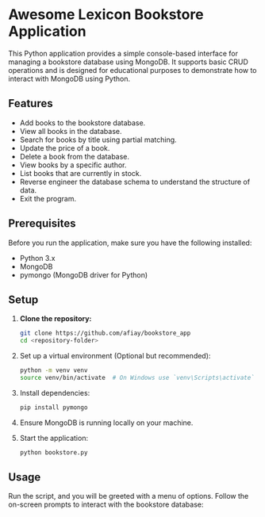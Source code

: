 # Awesome Lexicon Bookstore Application

This Python application provides a simple console-based interface for managing a bookstore database using MongoDB. It supports basic CRUD operations and is designed for educational purposes to demonstrate how to interact with MongoDB using Python.

## Features

- Add books to the bookstore database.
- View all books in the database.
- Search for books by title using partial matching.
- Update the price of a book.
- Delete a book from the database.
- View books by a specific author.
- List books that are currently in stock.
- Reverse engineer the database schema to understand the structure of data.
- Exit the program.

## Prerequisites

Before you run the application, make sure you have the following installed:
- Python 3.x
- MongoDB
- pymongo (MongoDB driver for Python)

## Setup

1. **Clone the repository:**
    ```bash
    git clone https://github.com/afiay/bookstore_app
    cd <repository-folder>
    ```

2. Set up a virtual environment (Optional but recommended):
    ```bash
    python -m venv venv
    source venv/bin/activate  # On Windows use `venv\Scripts\activate`
    ```

3. Install dependencies:
    ```bash
    pip install pymongo
    ```

4. Ensure MongoDB is running locally on your machine.

5. Start the application:
    ```bash
    python bookstore.py
    ```

## Usage

Run the script, and you will be greeted with a menu of options. Follow the on-screen prompts to interact with the bookstore database:
